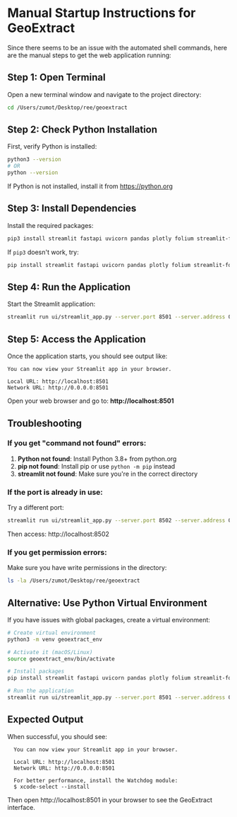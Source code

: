 # Manual Startup Instructions for GeoExtract

Since there seems to be an issue with the automated shell commands, here are the manual steps to get the web application running:

## Step 1: Open Terminal
Open a new terminal window and navigate to the project directory:
```bash
cd /Users/zumot/Desktop/ree/geoextract
```

## Step 2: Check Python Installation
First, verify Python is installed:
```bash
python3 --version
# OR
python --version
```

If Python is not installed, install it from https://python.org

## Step 3: Install Dependencies
Install the required packages:
```bash
pip3 install streamlit fastapi uvicorn pandas plotly folium streamlit-folium pydantic pydantic-settings
```

If `pip3` doesn't work, try:
```bash
pip install streamlit fastapi uvicorn pandas plotly folium streamlit-folium pydantic pydantic-settings
```

## Step 4: Run the Application
Start the Streamlit application:
```bash
streamlit run ui/streamlit_app.py --server.port 8501 --server.address 0.0.0.0
```

## Step 5: Access the Application
Once the application starts, you should see output like:
```
You can now view your Streamlit app in your browser.

Local URL: http://localhost:8501
Network URL: http://0.0.0.0:8501
```

Open your web browser and go to: **http://localhost:8501**

## Troubleshooting

### If you get "command not found" errors:
1. **Python not found**: Install Python 3.8+ from python.org
2. **pip not found**: Install pip or use `python -m pip` instead
3. **streamlit not found**: Make sure you're in the correct directory

### If the port is already in use:
Try a different port:
```bash
streamlit run ui/streamlit_app.py --server.port 8502 --server.address 0.0.0.0
```
Then access: http://localhost:8502

### If you get permission errors:
Make sure you have write permissions in the directory:
```bash
ls -la /Users/zumot/Desktop/ree/geoextract
```

## Alternative: Use Python Virtual Environment
If you have issues with global packages, create a virtual environment:

```bash
# Create virtual environment
python3 -m venv geoextract_env

# Activate it (macOS/Linux)
source geoextract_env/bin/activate

# Install packages
pip install streamlit fastapi uvicorn pandas plotly folium streamlit-folium pydantic pydantic-settings

# Run the application
streamlit run ui/streamlit_app.py --server.port 8501 --server.address 0.0.0.0
```

## Expected Output
When successful, you should see:
```
  You can now view your Streamlit app in your browser.

  Local URL: http://localhost:8501
  Network URL: http://0.0.0.0:8501

  For better performance, install the Watchdog module:
  $ xcode-select --install
```

Then open http://localhost:8501 in your browser to see the GeoExtract interface.
